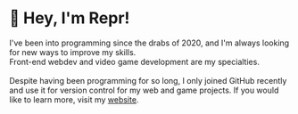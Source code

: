 <h1>👋 Hey, I'm Repr!</h1>
I've been into programming since the drabs of 2020, and I'm always looking for new ways to improve my skills.
<br>Front-end webdev and video game development are my specialties.
<br>
<br>Despite having been programming for so long, I only joined GitHub recently and use it for version control for my web and game projects. If you would like to learn more, visit my <a href="http://www.reprdev.com/about" target="_blank">website</a>.
